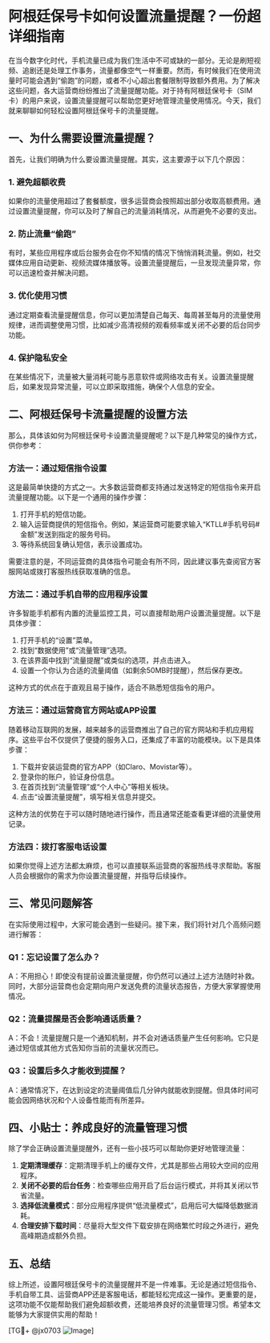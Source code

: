 # 阿根廷保号卡如何设置流量提醒？一份超详细指南

在当今数字化时代，手机流量已成为我们生活中不可或缺的一部分。无论是刷短视频、追剧还是处理工作事务，流量都像空气一样重要。然而，有时候我们在使用流量时可能会遇到“偷跑”的问题，或者不小心超出套餐限制导致额外费用。为了解决这些问题，各大运营商纷纷推出了流量提醒功能。对于持有阿根廷保号卡（SIM卡）的用户来说，设置流量提醒可以帮助您更好地管理流量使用情况。今天，我们就来聊聊如何轻松设置阿根廷保号卡的流量提醒。

## 一、为什么需要设置流量提醒？

首先，让我们明确为什么要设置流量提醒。其实，这主要源于以下几个原因：

### 1. **避免超额收费**
如果你的流量使用超过了套餐额度，很多运营商会按照超出部分收取高额费用。通过设置流量提醒，你可以及时了解自己的流量消耗情况，从而避免不必要的支出。

### 2. **防止流量“偷跑”**
有时，某些应用程序或后台服务会在你不知情的情况下悄悄消耗流量。例如，社交媒体应用自动更新、视频流媒体播放等。设置流量提醒后，一旦发现流量异常，你可以迅速检查并解决问题。

### 3. **优化使用习惯**
通过定期查看流量提醒信息，你可以更加清楚自己每天、每周甚至每月的流量使用规律，进而调整使用习惯，比如减少高清视频的观看频率或关闭不必要的后台同步功能。

### 4. **保护隐私安全**
在某些情况下，流量被大量消耗可能与恶意软件或网络攻击有关。设置流量提醒后，如果发现异常流量，可以立即采取措施，确保个人信息的安全。

## 二、阿根廷保号卡流量提醒的设置方法

那么，具体该如何为阿根廷保号卡设置流量提醒呢？以下是几种常见的操作方式，供你参考：

### 方法一：通过短信指令设置
这是最简单快捷的方式之一。大多数运营商都支持通过发送特定的短信指令来开启流量提醒功能。以下是一个通用的操作步骤：

1. 打开手机的短信功能。
2. 输入运营商提供的短信指令。例如，某运营商可能要求输入“KTLL#手机号码#金额”发送到指定的服务号码。
3. 等待系统回复确认短信，表示设置成功。

需要注意的是，不同运营商的具体指令可能会有所不同，因此建议事先查阅官方客服网站或拨打客服热线获取准确的信息。

### 方法二：通过手机自带的应用程序设置
许多智能手机都有内置的流量监控工具，可以直接帮助用户设置流量提醒。以下是具体步骤：

1. 打开手机的“设置”菜单。
2. 找到“数据使用”或“流量管理”选项。
3. 在该界面中找到“流量提醒”或类似的选项，并点击进入。
4. 设置一个你认为合适的流量阈值（如剩余50MB时提醒），然后保存更改。

这种方式的优点在于直观且易于操作，适合不熟悉短信指令的用户。

### 方法三：通过运营商官方网站或APP设置
随着移动互联网的发展，越来越多的运营商推出了自己的官方网站和手机应用程序。这些平台不仅提供了便捷的服务入口，还集成了丰富的功能模块。以下是具体步骤：

1. 下载并安装运营商的官方APP（如Claro、Movistar等）。
2. 登录你的账户，验证身份信息。
3. 在首页找到“流量管理”或“个人中心”等相关板块。
4. 点击“设置流量提醒”，填写相关信息并提交。

这种方法的优势在于可以随时随地进行操作，而且通常还能查看更详细的流量使用记录。

### 方法四：拨打客服电话设置
如果你觉得上述方法都太麻烦，也可以直接联系运营商的客服热线寻求帮助。客服人员会根据你的需求为你设置流量提醒，并指导后续操作。

## 三、常见问题解答

在实际使用过程中，大家可能会遇到一些疑问。接下来，我们将针对几个高频问题进行解答：

### Q1：忘记设置了怎么办？
A：不用担心！即使没有提前设置流量提醒，你仍然可以通过上述方法随时补救。同时，大部分运营商也会定期向用户发送免费的流量状态报告，方便大家掌握使用情况。

### Q2：流量提醒是否会影响通话质量？
A：不会！流量提醒只是一个通知机制，并不会对通话质量产生任何影响。它只是通过短信或其他方式告知你当前的流量状况而已。

### Q3：设置后多久才能收到提醒？
A：通常情况下，在达到设定的流量阈值后几分钟内就能收到提醒。但具体时间可能会因网络状况和个人设备性能而有所差异。

## 四、小贴士：养成良好的流量管理习惯

除了学会正确设置流量提醒外，还有一些小技巧可以帮助你更好地管理流量：

1. **定期清理缓存**：定期清理手机上的缓存文件，尤其是那些占用较大空间的应用程序。
2. **关闭不必要的后台任务**：检查哪些应用开启了后台运行模式，并将其关闭以节省流量。
3. **选择低流量模式**：部分应用程序提供“低流量模式”，启用后可大幅降低数据消耗。
4. **合理安排下载时间**：尽量将大型文件下载安排在网络繁忙时段之外进行，避免高峰期造成额外负担。

## 五、总结

综上所述，设置阿根廷保号卡的流量提醒并不是一件难事。无论是通过短信指令、手机自带工具、运营商APP还是客服电话，都能轻松完成这一操作。更重要的是，这项功能不仅能帮助我们避免超额收费，还能培养良好的流量管理习惯。希望本文能够为大家提供实用的帮助！

[TG💪+ @jx0703 ![Image](https://github.com/user-attachments/assets/dbca1d08-cadb-493c-b0ec-ad6f7a83f270)]